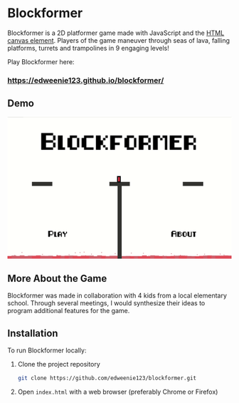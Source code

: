# Blockformer

Blockformer is a 2D platformer game made with JavaScript and the [HTML canvas element](https://en.wikipedia.org/wiki/Canvas_element). Players of the game maneuver through seas of lava, falling platforms, turrets and trampolines in 9 engaging levels!

Play Blockformer here: 
### https://edweenie123.github.io/blockformer/

## Demo
![Game Demo](gif/demo.gif)

## More About the Game
Blockformer was made in collaboration with 4 kids from a local elementary school. Through several meetings, I would synthesize their ideas to program additional features for the game.

## Installation
To run Blockformer locally:
1. Clone the project repository
	```sh
	git clone https://github.com/edweenie123/blockformer.git 
	```
2. Open `index.html` with a web browser (preferably Chrome or Firefox)
